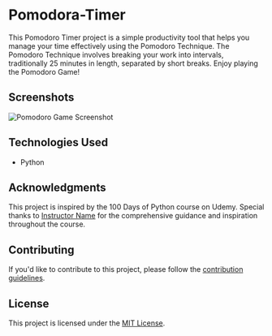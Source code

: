 # Pomodora-Timer
This Pomodoro Timer project is a simple productivity tool that helps you manage your time effectively using the Pomodoro Technique. The Pomodoro Technique involves breaking your work into intervals, traditionally 25 minutes in length, separated by short breaks.
Enjoy playing the Pomodoro Game!

## Screenshots

![Pomodoro Game Screenshot](./images/screenshot.png)

## Technologies Used

- Python

## Acknowledgments

This project is inspired by the 100 Days of Python course on Udemy. Special thanks to [Instructor Name](https://www.udemy.com/user/instructor-name/) for the comprehensive guidance and inspiration throughout the course.

## Contributing

If you'd like to contribute to this project, please follow the [contribution guidelines](CONTRIBUTING.md).

## License

This project is licensed under the [MIT License](LICENSE).
